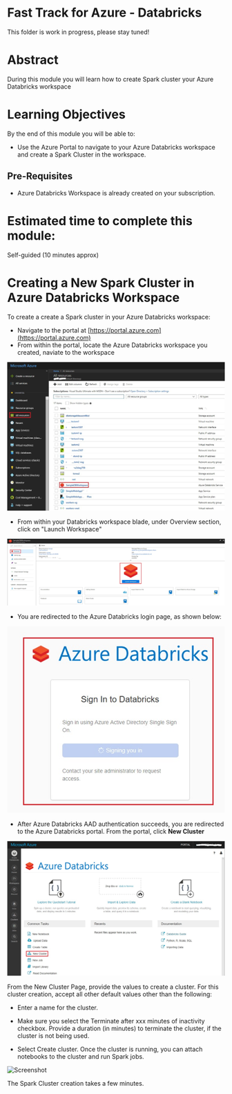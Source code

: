 # Fast Track for Azure - Databricks

This folder is work in progress, please stay tuned! 

# Abstract

During this module you will learn how to create Spark cluster your Azure Databricks workspace

# Learning Objectives

By the end of this module you will be able to:

* Use the Azure Portal to navigate to your Azure Databricks workspace and create a Spark Cluster in the workspace.

## Pre-Requisites

* Azure Databricks Workspace is already created on your subscription.


# Estimated time to complete this module:
Self-guided (10 minutes approx)

# Creating a New Spark Cluster in Azure Databricks Workspace

To create a create a Spark cluster in your Azure Databricks workspace:

* Navigate to the portal at [https://portal.azure.com](https://portal.azure.com)
* From within the portal, locate the Azure Databricks workspace you created, naviate to the workspace

![Screenshot](media\2-create-spark-cluster-in-azure-databricks/create-spark-cluster-in-azure-databricks-1.jpg)

* From within your Databricks workspace blade, under Overview section, click on "Launch Workspace"  

![Screenshot](media\2-create-spark-cluster-in-azure-databricks/create-spark-cluster-in-azure-databricks-2.jpg)

* You are redirected to the Azure Databricks login page, as shown below:

![Screenshot](media\2-create-spark-cluster-in-azure-databricks/create-spark-cluster-in-azure-databricks-3.jpg)

* After Azure Databricks AAD authentication succeeds, you are redirected to the Azure Databricks portal. From the portal, click **New Cluster**

![Screenshot](media\2-create-spark-cluster-in-azure-databricks/create-spark-cluster-in-azure-databricks-4.jpg)

From the New Cluster Page, provide the values to create a cluster. For this cluster creation, accept all other default values other than the following:

* Enter a name for the cluster.

* Make sure you select the Terminate after xxx minutes of inactivity checkbox. Provide a duration (in minutes) to terminate the cluster, if the cluster is not being used.

* Select Create cluster. Once the cluster is running, you can attach notebooks to the cluster and run Spark jobs.

![Screenshot](media\1-create-sample-azure-databricks-workspace/databricks-create-new-workspace-5.jpg)

The Spark Cluster creation takes a few minutes.